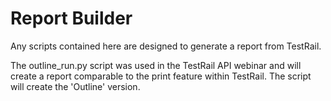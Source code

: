 # Report Builder

Any scripts contained here are designed to generate a report from TestRail.

The outline_run.py script was used in the TestRail API webinar and will create a report comparable to the print feature within TestRail. The script will create the 'Outline' version.
